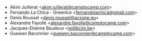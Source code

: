 - Akim Juillerat \<<akim.juillerat@camptocamp.com>\>
- Fernando La Chica - GreenIce \<<fernandolachica@gmail.com>\>
- Denis Roussel \<<denis.roussel@acsone.eu>\>
- Alexandre Fayolle \<<alexandre.fayolle@camptocamp.com>\>
- Jacques-Etienne Baudoux \<<je@bcim.be>\>
- Guewen Baconnier \<<guewen.baconnier@camptocamp.com>\>
